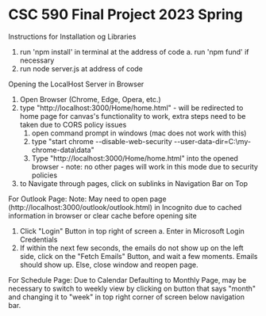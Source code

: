 # CSC 590 Final Project 2023 Spring

Instructions for Installation og Libraries
1. run 'npm install' in terminal at the address of code
	a. run 'npm fund' if necessary
2. run node server.js at address of code

Opening the LocalHost Server in Browser
1. Open Browser (Chrome, Edge, Opera, etc.)
2. type "http://localhost:3000/Home/home.html" - will be redirected to home page
	for canvas's functionality to work, extra steps need to be taken due to CORS policy issues
	1. open command prompt in windows (mac does not work with this)
	2. type "start chrome --disable-web-security --user-data-dir=C:\my-chrome-data\data"
	3. Type "http://localhost:3000/Home/home.html" into the opened browser - note: no other pages will work in this mode due to security policies
3. to Navigate through pages, click on sublinks in Navigation Bar on Top

For Outlook Page:
Note: May need to open page (http://localhost:3000/outlook/outlook.html) in Incognito due to cached information in browser or clear cache before opening site
1. Click "Login" Button in top right of screen
	a. Enter in Microsoft Login Credentials
2. If within the next few seconds, the emails do not show up on the left side, click on the "Fetch Emails" Button, and wait a few moments. Emails should show up. Else, close window and reopen page.

For Schedule Page:
Due to Calendar Defaulting to Monthly Page, may be necessary to switch to weekly view by clicking on button that says "month" and changing it to "week" in top right corner of screen below navigation bar.